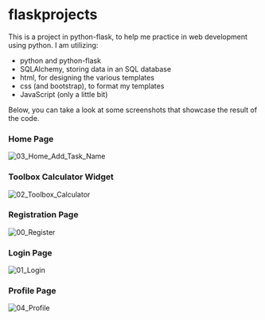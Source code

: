 # flaskprojects
This is a project in python-flask, to help me practice in web development using python.
I am utilizing:
 - python and python-flask
 - SQLAlchemy, storing data in an SQL database
 - html, for designing the various templates
 - css (and bootstrap), to format my templates
 - JavaScript (only a little bit)

Below, you can take a look at some screenshots that showcase the result of the code.
### Home Page
![03_Home_Add_Task_Name](https://user-images.githubusercontent.com/104510165/181618936-b4e02ca9-4686-4050-b2f6-6906ec2eb0cb.png)
### Toolbox Calculator Widget
![02_Toolbox_Calculator](https://user-images.githubusercontent.com/104510165/181618935-87b3afd8-a8e8-410f-9d09-e6d9d2672386.png)
### Registration Page
![00_Register](https://user-images.githubusercontent.com/104510165/181618929-2c59f9ea-868f-4783-b994-ebcb4ee2a1eb.png)
### Login Page
![01_Login](https://user-images.githubusercontent.com/104510165/181618932-732edea7-ee72-498c-aae5-92dffc298154.png)
### Profile Page
![04_Profile](https://user-images.githubusercontent.com/104510165/181618938-bbca4ae8-ce5d-441a-a776-c0cb6275aaad.png)

